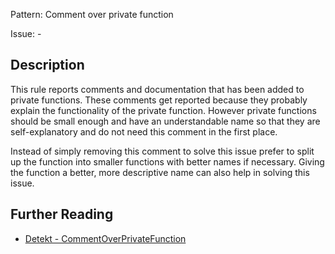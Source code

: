 Pattern: Comment over private function

Issue: -

## Description

This rule reports comments and documentation that has been added to private functions. These comments get reported
because they probably explain the functionality of the private function. However private functions should be small
enough and have an understandable name so that they are self-explanatory and do not need this comment in the first
place.

Instead of simply removing this comment to solve this issue prefer to split up the function into smaller functions
with better names if necessary. Giving the function a better, more descriptive name can also help in
solving this issue.

## Further Reading

* [Detekt - CommentOverPrivateFunction](https://arturbosch.github.io/detekt/comments.html#commentoverprivatefunction)